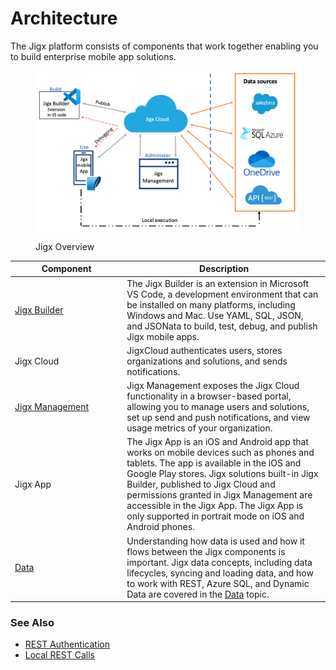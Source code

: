 # Architecture

The Jigx platform consists of components that work together enabling you to build enterprise mobile app solutions.

<figure><img src="../.gitbook/assets/JigxOverview.png" alt="Jigx Overview"><figcaption><p>Jigx Overview</p></figcaption></figure>

<table><thead><tr><th width="165.296875">Component</th><th>Description</th></tr></thead><tbody><tr><td><a href="../building-apps-with-jigx/jigx-builder-_code-editor_/jigx-builder-_code-editor_.md">Jigx Builder</a></td><td>The Jigx Builder is an extension in Microsoft VS Code, a development environment that can be installed on many platforms, including Windows and Mac. Use YAML, SQL, JSON, and JSONata to build, test, debug, and publish Jigx mobile apps.</td></tr><tr><td>Jigx Cloud</td><td>JigxCloud authenticates users, stores organizations and solutions, and sends notifications.</td></tr><tr><td><a href="../Administration/Management Overview.md">Jigx Management</a></td><td>Jigx Management exposes the Jigx Cloud functionality in a browser-based portal, allowing you to manage users and solutions, set up send and push notifications, and view usage metrics of your organization.</td></tr><tr><td>Jigx App</td><td>The Jigx App is an iOS and Android app that works on mobile devices such as phones and tablets. The app is available in the iOS and Google Play stores. Jigx solutions built-in Jigx Builder, published to Jigx Cloud and permissions granted in Jigx Management are accessible in the Jigx App. The Jigx App is only supported in portrait mode on iOS and Android phones.</td></tr><tr><td><a href="../building-apps-with-jigx/data/data.md">Data</a></td><td>Understanding how data is used and how it flows between the Jigx components is important. Jigx data concepts, including data lifecycles, syncing and loading data, and how to work with REST, Azure SQL, and Dynamic Data are covered in the <a href="../building-apps-with-jigx/data/data.md">Data</a> topic.</td></tr></tbody></table>

### See Also

* [REST Authentication](../building-apps-with-jigx/data/data-providers/rest/rest-authentication.md)
* [Local REST Calls](../building-apps-with-jigx/data/data-providers/rest/local-rest-calls.md)
